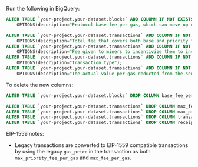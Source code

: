 Run the following in BigQuery:

```sql
ALTER TABLE `your-project.your-dataset.blocks` ADD COLUMN IF NOT EXISTS base_fee_per_gas INT64 
    OPTIONS(description="Protocol base fee per gas, which can move up or down");

ALTER TABLE `your-project.your-dataset.transactions` ADD COLUMN IF NOT EXISTS max_fee_per_gas INT64 
    OPTIONS(description="Total fee that covers both base and priority fees");
ALTER TABLE `your-project.your-dataset.transactions` ADD COLUMN IF NOT EXISTS max_priority_fee_per_gas INT64 
    OPTIONS(description="Fee given to miners to incentivize them to include the transaction");
ALTER TABLE `your-project.your-dataset.transactions` ADD COLUMN IF NOT EXISTS transaction_type INT64 
    OPTIONS(description="Transaction type");
ALTER TABLE `your-project.your-dataset.transactions` ADD COLUMN IF NOT EXISTS receipt_effective_gas_price INT64 
    OPTIONS(description="The actual value per gas deducted from the senders account. Replacement of gas_price after EIP-1559");
```

To delete the new columns:

```sql
ALTER TABLE `your-project.your-dataset.blocks` DROP COLUMN base_fee_per_gas;

ALTER TABLE `your-project.your-dataset.transactions` DROP COLUMN max_fee_per_gas;
ALTER TABLE `your-project.your-dataset.transactions` DROP COLUMN max_priority_fee_per_gas;
ALTER TABLE `your-project.your-dataset.transactions` DROP COLUMN transaction_type;
ALTER TABLE `your-project.your-dataset.transactions` DROP COLUMN receipt_effective_gas_price;
```

EIP-1559 notes:

- Legacy transactions are converted to EIP-1559 compatible transactions by using the legacy `gas_price` in the
    transaction as both `max_priority_fee_per_gas` and `max_fee_per_gas`.